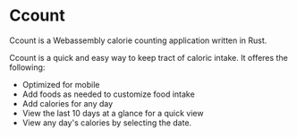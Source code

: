 # Ccount

Ccount is a Webassembly calorie counting application written in Rust.

Ccount is a quick and easy way to keep tract of caloric intake. It offeres the following:

* Optimized for mobile
* Add foods as needed to customize food intake
* Add calories for any day
* View the last 10 days at a glance for a quick view
* View any day's calories by selecting the date.